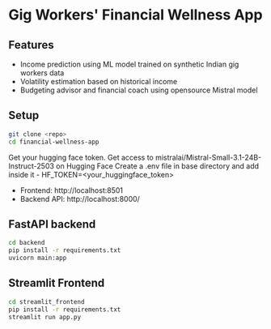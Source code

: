 # Gig Workers' Financial Wellness App


## Features
- Income prediction using ML model trained on synthetic Indian gig workers data
- Volatility estimation based on historical income
- Budgeting advisor and financial coach using opensource Mistral model


## Setup
```bash
git clone <repo>
cd financial-wellness-app
```

Get your hugging face token.
Get access to mistralai/Mistral-Small-3.1-24B-Instruct-2503 on Hugging Face
Create a .env file in base directory and add inside it - 
HF_TOKEN=<your_huggingface_token>


- Frontend: http://localhost:8501
- Backend API: http://localhost:8000/



## FastAPI backend

```bash
cd backend
pip install -r requirements.txt
uvicorn main:app
```


## Streamlit Frontend

```bash
cd streamlit_frontend
pip install -r requirements.txt
streamlit run app.py
```




